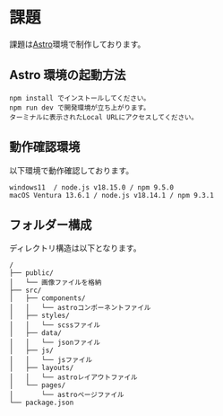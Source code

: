 # 課題

課題は[Astro](https://docs.astro.build)環境で制作しております。

## Astro 環境の起動方法

```
npm install でインストールしてください。
npm run dev で開発環境が立ち上がります。
ターミナルに表示されたLocal URLにアクセスしてください。
```

## 動作確認環境

以下環境で動作確認しております。

```
windows11  / node.js v18.15.0 / npm 9.5.0
macOS Ventura 13.6.1 / node.js v18.14.1 / npm 9.3.1
```

## フォルダー構成

ディレクトリ構造は以下となります。

```text
/
├── public/
│   └── 画像ファイルを格納
├── src/
│   ├── components/
│   │   └── astroコンポーネントファイル
│   ├── styles/
│   │   └── scssファイル
│   ├── data/
│   │   └── jsonファイル
│   ├── js/
│   │   └── jsファイル
│   ├── layouts/
│   │   └── astroレイアウトファイル
│   └── pages/
│       └── astroページファイル
└── package.json
```
